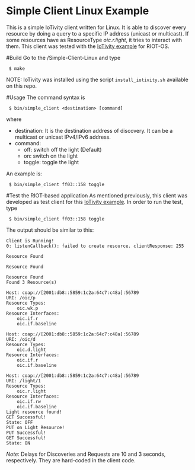 <!--
# Copyright (C) 2017 Create-Net / FBK.
# All rights reserved. This program and the accompanying materials
# are made available under the terms of the Eclipse Public License v1.0
# which accompanies this distribution, and is available at
# http://www.eclipse.org/legal/epl-v10.html
# 
# Contributors:
#     Create-Net / FBK - initial API and implementation
-->

Simple Client Linux Example
========================

This is a simple IoTivity client written for Linux. It is able to discover every resource by doing a query to a specific IP address (unicast or multicast). If some resources have as ResourceType *oic.r.light*, it tries to interact with them. This client was tested with the [IoTivity example][1] for RIOT-OS. 

#Build
Go to the /Simple-Client-Linux and type
```
 $ make
```
NOTE: IoTivity was installed using the script `install_iotivity.sh` available on this repo.

#Usage
The command syntax is
```
 $ bin/simple_client <destination> [command]
```
where 
 - destination: It is the destination address of discovery. It can be a multicast or unicast IPv4/IPv6 address.
 - command:
	 - off: switch off the light (Default)
	 - on: switch on the light
	 - toggle: toggle the light

An example is:
```
 $ bin/simple_client ff03::158 toggle
```

#Test the RIOT-based application
As mentioned previously, this client was developed as test client for this [IoTivity example][1]. In order to run the test, type
```
 $ bin/simple_client ff03::158 toggle
```
The output should be similar to this:
```
Client is Running!
0: listenCallback(): failed to create resource. clientResponse: 255

Resource Found

Resource Found

Resource Found
Found 3 Resource(s)

Host: coap://[2001:db8::5859:1c2a:64c7:c48a]:56789
URI: /oic/p
Resource Types:
	oic.wk.p
Resource Interfaces: 
	oic.if.r
	oic.if.baseline

Host: coap://[2001:db8::5859:1c2a:64c7:c48a]:56789
URI: /oic/d
Resource Types:
	oic.d.light
Resource Interfaces: 
	oic.if.r
	oic.if.baseline

Host: coap://[2001:db8::5859:1c2a:64c7:c48a]:56789
URI: /light/1
Resource Types:
	oic.r.light
Resource Interfaces: 
	oic.if.rw
	oic.if.baseline
Light resource found!
GET Successful!
State: OFF
PUT on Light Resource!
PUT Successful!
GET Successful!
State: ON

```

*Note*: Delays for Discoveries and Requests are 10 and 3 seconds, respectively. They are hard-coded in the client code.

 [1]: https://github.com/Agile-IoT/agile-iotivity/tree/master/RIOT/examples/iotivity_examples#l2n_comm
